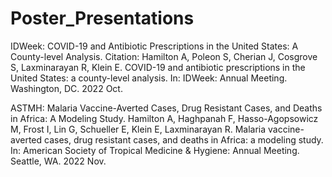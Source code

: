 # Poster_Presentations

IDWeek: COVID-19 and Antibiotic Prescriptions in the United States: A County-level Analysis.
Citation: Hamilton A, Poleon S, Cherian J, Cosgrove S, Laxminarayan R, Klein E. COVID-19 and antibiotic prescriptions in
the United States: a county-level analysis. In: IDWeek: Annual Meeting. Washington, DC. 2022 Oct.

ASTMH: Malaria Vaccine-Averted Cases, Drug Resistant Cases, and Deaths in Africa: A Modeling Study.
Hamilton A, Haghpanah F, Hasso-Agopsowicz M, Frost I, Lin G, Schueller E, Klein E, Laxminarayan R. Malaria
vaccine-averted cases, drug resistant cases, and deaths in Africa: a modeling study. In: American Society of
Tropical Medicine &amp; Hygiene: Annual Meeting. Seattle, WA. 2022 Nov.
